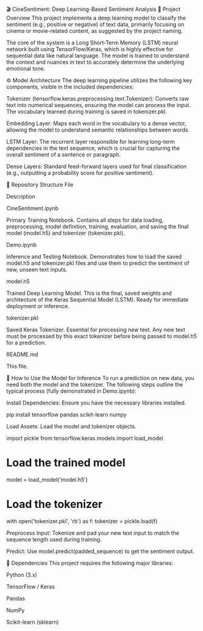 🎬 CineSentiment: Deep Learning-Based Sentiment Analysis
🌟 Project Overview
This project implements a deep learning model to classify the sentiment (e.g., positive or negative) of text data, primarily focusing on cinema or movie-related content, as suggested by the project naming.

The core of the system is a Long Short-Term Memory (LSTM) neural network built using TensorFlow/Keras, which is highly effective for sequential data like natural language. The model is trained to understand the context and nuances in text to accurately determine the underlying emotional tone.

⚙️ Model Architecture
The deep learning pipeline utilizes the following key components, visible in the included dependencies:

Tokenizer (tensorflow.keras.preprocessing.text.Tokenizer): Converts raw text into numerical sequences, ensuring the model can process the input. The vocabulary learned during training is saved in tokenizer.pkl.

Embedding Layer: Maps each word in the vocabulary to a dense vector, allowing the model to understand semantic relationships between words.

LSTM Layer: The recurrent layer responsible for learning long-term dependencies in the text sequence, which is crucial for capturing the overall sentiment of a sentence or paragraph.

Dense Layers: Standard feed-forward layers used for final classification (e.g., outputting a probability score for positive sentiment).

📁 Repository Structure
File

Description

CineSentiment.ipynb

Primary Training Notebook. Contains all steps for data loading, preprocessing, model definition, training, evaluation, and saving the final model (model.h5) and tokenizer (tokenizer.pkl).

Demo.ipynb

Inference and Testing Notebook. Demonstrates how to load the saved model.h5 and tokenizer.pkl files and use them to predict the sentiment of new, unseen text inputs.

model.h5

Trained Deep Learning Model. This is the final, saved weights and architecture of the Keras Sequential Model (LSTM). Ready for immediate deployment or inference.

tokenizer.pkl

Saved Keras Tokenizer. Essential for processing new text. Any new text must be processed by this exact tokenizer before being passed to model.h5 for a prediction.

README.md

This file.

🚀 How to Use the Model for Inference
To run a prediction on new data, you need both the model and the tokenizer. The following steps outline the typical process (fully demonstrated in Demo.ipynb):

Install Dependencies: Ensure you have the necessary libraries installed.

pip install tensorflow pandas scikit-learn numpy

Load Assets: Load the model and tokenizer objects.

import pickle
from tensorflow.keras.models import load_model

# Load the trained model
model = load_model('model.h5')

# Load the tokenizer
with open('tokenizer.pkl', 'rb') as f:
    tokenizer = pickle.load(f)

Preprocess Input: Tokenize and pad your new text input to match the sequence length used during training.

Predict: Use model.predict(padded_sequence) to get the sentiment output.

📝 Dependencies
This project requires the following major libraries:

Python (3.x)

TensorFlow / Keras

Pandas

NumPy

Scikit-learn (sklearn)
